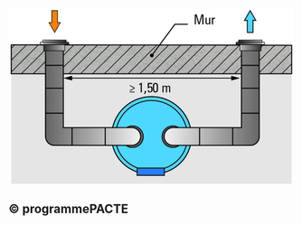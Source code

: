 ![](<images/Chauffe-eau thermodynamiques sur air extérieur monobloc - spécificités d’implantation - 13/_page_0_Picture_0.jpeg>)

## © programmePACTE